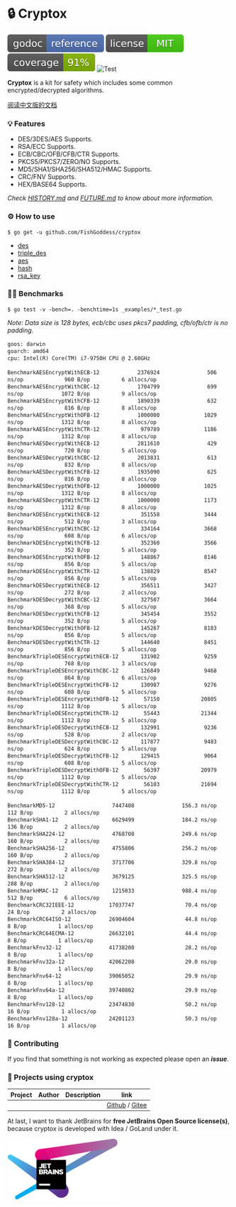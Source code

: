 # 🔒 Cryptox

[![Go Doc](_icons/godoc.svg)](https://pkg.go.dev/github.com/FishGoddess/cryptox)
[![License](_icons/license.svg)](https://opensource.org/licenses/MIT)
[![License](_icons/coverage.svg)](_icons/coverage.svg)
![Test](https://github.com/FishGoddess/cryptox/actions/workflows/test.yml/badge.svg)

**Cryptox** is a kit for safety which includes some common encrypted/decrypted algorithms.

[阅读中文版的文档](./README.md)

### 💡 Features

* DES/3DES/AES Supports.
* RSA/ECC Supports.
* ECB/CBC/OFB/CFB/CTR Supports.
* PKCS5/PKCS7/ZERO/NO Supports.
* MD5/SHA1/SHA256/SHA512/HMAC Supports.
* CRC/FNV Supports.
* HEX/BASE64 Supports.

_Check [HISTORY.md](./HISTORY.md) and [FUTURE.md](./FUTURE.md) to know about more information._

### ⚙ How to use

```shell
$ go get -u github.com/FishGoddess/cryptox
```

* [des](_examples/des.go)
* [triple_des](_examples/triple_des.go)
* [aes](_examples/aes.go)
* [hash](_examples/hash.go)
* [rsa_key](_examples/rsa_key.go)

### 🚴🏻 Benchmarks

```shell
$ go test -v -bench=. -benchtime=1s _examples/*_test.go
```

_Note: Data size is 128 bytes, ecb/cbc uses pkcs7 padding, cfb/ofb/ctr is no padding._

```
goos: darwin
goarch: amd64
cpu: Intel(R) Core(TM) i7-9750H CPU @ 2.60GHz

BenchmarkAESEncryptWithECB-12            2376924               506 ns/op             960 B/op          6 allocs/op
BenchmarkAESEncryptWithCBC-12            1704799               699 ns/op            1072 B/op          9 allocs/op
BenchmarkAESEncryptWithCFB-12            1890339               632 ns/op             816 B/op          8 allocs/op
BenchmarkAESEncryptWithOFB-12            1000000              1029 ns/op            1312 B/op          8 allocs/op
BenchmarkAESEncryptWithCTR-12             979789              1186 ns/op            1312 B/op          8 allocs/op
BenchmarkAESDecryptWithECB-12            2811610               429 ns/op             720 B/op          5 allocs/op
BenchmarkAESDecryptWithCBC-12            2013831               613 ns/op             832 B/op          8 allocs/op
BenchmarkAESDecryptWithCFB-12            1935090               625 ns/op             816 B/op          8 allocs/op
BenchmarkAESDecryptWithOFB-12            1000000              1025 ns/op            1312 B/op          8 allocs/op
BenchmarkAESDecryptWithCTR-12            1000000              1173 ns/op            1312 B/op          8 allocs/op
BenchmarkDESEncryptWithECB-12             351558              3444 ns/op             512 B/op          3 allocs/op
BenchmarkDESEncryptWithCBC-12             334164              3668 ns/op             608 B/op          6 allocs/op
BenchmarkDESEncryptWithCFB-12             352360              3566 ns/op             352 B/op          5 allocs/op
BenchmarkDESEncryptWithOFB-12             148867              8146 ns/op             856 B/op          5 allocs/op
BenchmarkDESEncryptWithCTR-12             138829              8547 ns/op             856 B/op          5 allocs/op
BenchmarkDESDecryptWithECB-12             356511              3427 ns/op             272 B/op          2 allocs/op
BenchmarkDESDecryptWithCBC-12             327507              3664 ns/op             368 B/op          5 allocs/op
BenchmarkDESDecryptWithCFB-12             345454              3552 ns/op             352 B/op          5 allocs/op
BenchmarkDESDecryptWithOFB-12             145267              8183 ns/op             856 B/op          5 allocs/op
BenchmarkDESDecryptWithCTR-12             144640              8451 ns/op             856 B/op          5 allocs/op
BenchmarkTripleDESEncryptWithECB-12       131902              9259 ns/op             768 B/op          3 allocs/op
BenchmarkTripleDESEncryptWithCBC-12       126849              9468 ns/op             864 B/op          6 allocs/op
BenchmarkTripleDESEncryptWithCFB-12       130987              9276 ns/op             608 B/op          5 allocs/op
BenchmarkTripleDESEncryptWithOFB-12        57150             20805 ns/op            1112 B/op          5 allocs/op
BenchmarkTripleDESEncryptWithCTR-12        55443             21344 ns/op            1112 B/op          5 allocs/op
BenchmarkTripleDESDecryptWithECB-12       132991              9236 ns/op             528 B/op          2 allocs/op
BenchmarkTripleDESDecryptWithCBC-12       117877              9483 ns/op             624 B/op          5 allocs/op
BenchmarkTripleDESDecryptWithCFB-12       129415              9064 ns/op             608 B/op          5 allocs/op
BenchmarkTripleDESDecryptWithOFB-12        56397             20979 ns/op            1112 B/op          5 allocs/op
BenchmarkTripleDESDecryptWithCTR-12        56103             21694 ns/op            1112 B/op          5 allocs/op

BenchmarkMD5-12                  7447408               156.3 ns/op           112 B/op          2 allocs/op
BenchmarkSHA1-12                 6629499               184.2 ns/op           136 B/op          2 allocs/op
BenchmarkSHA224-12               4768708               249.6 ns/op           160 B/op          2 allocs/op
BenchmarkSHA256-12               4755806               256.2 ns/op           160 B/op          2 allocs/op
BenchmarkSHA384-12               3717706               329.8 ns/op           272 B/op          2 allocs/op
BenchmarkSHA512-12               3679125               325.5 ns/op           288 B/op          2 allocs/op
BenchmarkHMAC-12                 1215033               988.4 ns/op           512 B/op          6 allocs/op
BenchmarkCRC32IEEE-12           17037747                70.4 ns/op            24 B/op          2 allocs/op
BenchmarkCRC64ISO-12            26904604                44.8 ns/op             8 B/op          1 allocs/op
BenchmarkCRC64ECMA-12           26632101                44.4 ns/op             8 B/op          1 allocs/op
BenchmarkFnv32-12               41738200                28.2 ns/op             8 B/op          1 allocs/op
BenchmarkFnv32a-12              42062208                29.0 ns/op             8 B/op          1 allocs/op
BenchmarkFnv64-12               39065052                29.9 ns/op             8 B/op          1 allocs/op
BenchmarkFnv64a-12              39740802                29.9 ns/op             8 B/op          1 allocs/op
BenchmarkFnv128-12              23474830                50.2 ns/op            16 B/op          1 allocs/op
BenchmarkFnv128a-12             24201123                50.3 ns/op            16 B/op          1 allocs/op
```

### 🎨 Contributing

If you find that something is not working as expected please open an _**issue**_.

### 💪 Projects using cryptox

| Project | Author | Description | link                   |
|---------|--------|-------------|------------------------|
|         |        |             | [Github]() / [Gitee]() |

At last, I want to thank JetBrains for **free JetBrains Open Source license(s)**, because cryptox is developed with Idea
/ GoLand under it.

<a href="https://www.jetbrains.com/?from=cryptox" target="_blank"><img src="./_icons/jetbrains.png" width="250"/></a>